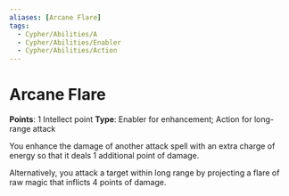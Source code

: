 ```yaml
---
aliases: [Arcane Flare]
tags:
  - Cypher/Abilities/A
  - Cypher/Abilities/Enabler
  - Cypher/Abilities/Action
---
```


# Arcane Flare

**Points**: 1 Intellect point
**Type**: Enabler for enhancement; Action for long-range attack

You enhance the damage of another attack spell with an extra charge of energy so that it deals 1 additional point of damage. 

Alternatively, you attack a target within long range by projecting a flare of raw magic that inflicts 4 points of damage.
